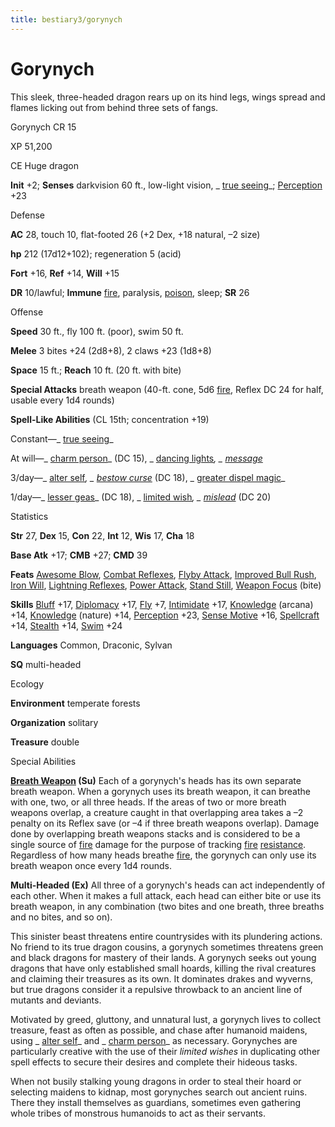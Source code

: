 ```yaml
---
title: bestiary3/gorynych
---
```

# Gorynych

This sleek, three-headed dragon rears up on its hind legs, wings spread and flames licking out from behind three sets of fangs.

Gorynych CR 15

XP 51,200

CE Huge dragon

**Init** +2; **Senses** darkvision 60 ft., low-light vision, _ [true seeing](spells/trueSeeing#_true-seeing)_; [Perception](skills/perception#_perception) +23

Defense

**AC** 28, touch 10, flat-footed 26 (+2 Dex, +18 natural, –2 size)

**hp** 212 (17d12+102); regeneration 5 (acid)

**Fort** +16, **Ref** +14, **Will** +15

**DR** 10/lawful; **Immune** [fire](monsters/creatureTypes#_fire-subtype), paralysis, [poison](monsters/universalMonsterRules#_poison-(ex-or-su)), sleep; **SR** 26

Offense

**Speed** 30 ft., fly 100 ft. (poor), swim 50 ft.

**Melee** 3 bites +24 (2d8+8), 2 claws +23 (1d8+8)

**Space** 15 ft.; **Reach** 10 ft. (20 ft. with bite)

**Special Attacks** breath weapon (40-ft. cone, 5d6 [fire](monsters/creatureTypes#_fire-subtype), Reflex DC 24 for half, usable every 1d4 rounds)

**Spell-Like Abilities** (CL 15th; concentration +19)

Constant—_ [true seeing](spells/trueSeeing#_true-seeing)_

At will—_ [charm person](spells/charmPerson#_charm-person)_ (DC 15), _ [dancing lights](spells/dancingLights#_dancing-lights)_, _ [message](spells/message#_message)_

3/day—_ [alter self](spells/alterSelf#_alter-self)_, _ [bestow curse](spells/bestowCurse#_bestow-curse)_ (DC 18), _ [greater dispel magic](spells/dispelMagic#_dispel-magic-greater)_

1/day—_ [lesser geas](spells/geasQuest#_geas-lesser)_ (DC 18), _ [limited wish](spells/limitedWish#_limited-wish)_, _ [mislead](spells/mislead#_mislead)_ (DC 20)

Statistics

**Str** 27, **Dex** 15, **Con** 22, **Int** 12, **Wis** 17, **Cha** 18

**Base Atk** +17; **CMB** +27; **CMD** 39

**Feats** [Awesome Blow](monsters/monsterFeats#_awesome-blow), [Combat Reflexes](feats#_combat-reflexes), [Flyby Attack](monsters/monsterFeats#_flyby-attack), [Improved Bull Rush](feats#_improved-bull-rush), [Iron Will](feats#_iron-will), [Lightning Reflexes](feats#_lightning-reflexes), [Power Attack](feats#_power-attack), [Stand Still](feats#_stand-still), [Weapon Focus](feats#_weapon-focus) (bite)

**Skills** [Bluff](skills/bluff#_bluff) +17, [Diplomacy](skills/diplomacy#_diplomacy) +17, [Fly](skills/fly#_fly) +7, [Intimidate](skills/intimidate#_intimidate) +17, [Knowledge](skills/knowledge#_knowledge) (arcana) +14, [Knowledge](skills/knowledge#_knowledge) (nature) +14, [Perception](skills/perception#_perception) +23, [Sense Motive](skills/senseMotive#_sense-motive) +16, [Spellcraft](skills/spellcraft#_spellcraft) +14, [Stealth](skills/stealth#_stealth) +14, [Swim](skills/swim#_swim) +24

**Languages** Common, Draconic, Sylvan

**SQ** multi-headed

Ecology

**Environment** temperate forests

**Organization** solitary

**Treasure** double

Special Abilities

**[Breath Weapon](monsters/universalMonsterRules#_breath-weapon) (Su)** Each of a gorynych's heads has its own separate breath weapon. When a gorynych uses its breath weapon, it can breathe with one, two, or all three heads. If the areas of two or more breath weapons overlap, a creature caught in that overlapping area takes a –2 penalty on its Reflex save (or –4 if three breath weapons overlap). Damage done by overlapping breath weapons stacks and is considered to be a single source of [fire](monsters/creatureTypes#_fire-subtype) damage for the purpose of tracking [fire](monsters/creatureTypes#_fire-subtype) [resistance](monsters/universalMonsterRules#_resistance). Regardless of how many heads breathe [fire](monsters/creatureTypes#_fire-subtype), the gorynych can only use its breath weapon once every 1d4 rounds.

**Multi-Headed (Ex)** All three of a gorynych's heads can act independently of each other. When it makes a full attack, each head can either bite or use its breath weapon, in any combination (two bites and one breath, three breaths and no bites, and so on).

This sinister beast threatens entire countrysides with its plundering actions. No friend to its true dragon cousins, a gorynych sometimes threatens green and black dragons for mastery of their lands. A gorynych seeks out young dragons that have only established small hoards, killing the rival creatures and claiming their treasures as its own. It dominates drakes and wyverns, but true dragons consider it a repulsive throwback to an ancient line of mutants and deviants.

Motivated by greed, gluttony, and unnatural lust, a gorynych lives to collect treasure, feast as often as possible, and chase after humanoid maidens, using _ [alter self](spells/alterSelf#_alter-self)_ and _ [charm person](spells/charmPerson#_charm-person)_ as necessary. Gorynyches are particularly creative with the use of their _limited wishes_ in duplicating other spell effects to secure their desires and complete their hideous tasks.

When not busily stalking young dragons in order to steal their hoard or selecting maidens to kidnap, most gorynyches search out ancient ruins. There they install themselves as guardians, sometimes even gathering whole tribes of monstrous humanoids to act as their servants.

